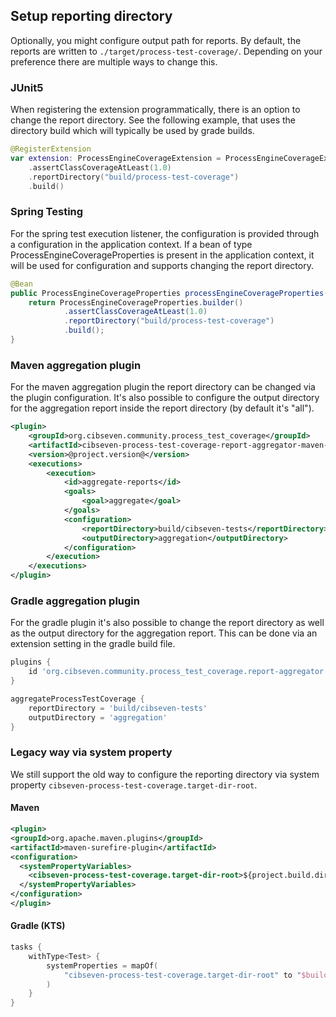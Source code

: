 ## Setup reporting directory

Optionally, you might configure output path for reports. By default, the reports are written to `./target/process-test-coverage/`.
Depending on your preference there are multiple ways to change this.

### JUnit5

When registering the extension programmatically, there is an option to change the report directory.
See the following example, that uses the directory build which will typically be used by grade builds.

```kotlin
@RegisterExtension
var extension: ProcessEngineCoverageExtension = ProcessEngineCoverageExtension.builder()
    .assertClassCoverageAtLeast(1.0)
    .reportDirectory("build/process-test-coverage")
    .build()
```

### Spring Testing

For the spring test execution listener, the configuration is provided through a configuration in the application context.
If a bean of type ProcessEngineCoverageProperties is present in the application context, it will be used for configuration
and supports changing the report directory.

```java
@Bean
public ProcessEngineCoverageProperties processEngineCoverageProperties() {
    return ProcessEngineCoverageProperties.builder()
            .assertClassCoverageAtLeast(1.0)
            .reportDirectory("build/process-test-coverage")
            .build();
}
```

### Maven aggregation plugin

For the maven aggregation plugin the report directory can be changed via the plugin configuration. It's also
possible to configure the output directory for the aggregation report inside the report directory (by default it's "all").

```xml
<plugin>
    <groupId>org.cibseven.community.process_test_coverage</groupId>
    <artifactId>cibseven-process-test-coverage-report-aggregator-maven-plugin</artifactId>
    <version>@project.version@</version>
    <executions>
        <execution>
            <id>aggregate-reports</id>
            <goals>
                <goal>aggregate</goal>
            </goals>
            <configuration>
                <reportDirectory>build/cibseven-tests</reportDirectory>
                <outputDirectory>aggregation</outputDirectory>
            </configuration>
        </execution>
    </executions>
</plugin>
```

### Gradle aggregation plugin

For the gradle plugin it's also possible to change the report directory as well as the output directory for the 
aggregation report.
This can be done via an extension setting in the gradle build file.

```groovy
plugins {
    id 'org.cibseven.community.process_test_coverage.report-aggregator'
}

aggregateProcessTestCoverage {
    reportDirectory = 'build/cibseven-tests'
    outputDirectory = 'aggregation'
}
```

### Legacy way via system property

We still support the old way to configure the reporting directory via system property `cibseven-process-test-coverage.target-dir-root`.

#### Maven
```xml
<plugin>
<groupId>org.apache.maven.plugins</groupId>
<artifactId>maven-surefire-plugin</artifactId>
<configuration>
  <systemPropertyVariables>
    <cibseven-process-test-coverage.target-dir-root>${project.build.directory}/my-coverage-reports/</cibseven-process-test-coverage.target-dir-root>
  </systemPropertyVariables>
</configuration>
</plugin>
```

#### Gradle (KTS)
```kotlin
tasks {
    withType<Test> {
        systemProperties = mapOf(
            "cibseven-process-test-coverage.target-dir-root" to "$buildDir/my-coverage-reports/"
        )
    }
}
```
